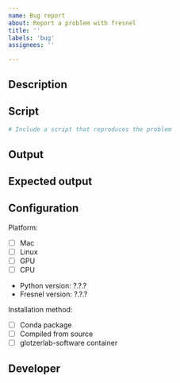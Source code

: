 ```yaml
---
name: Bug report
about: Report a problem with fresnel
title: ''
labels: 'bug'
assignees: ''

---
```


## Description

<!-- Describe the problem. -->

## Script

```python
# Include a script that reproduces the problem

```

## Output

<!-- Attach the output image or paste the error message. -->

## Expected output

<!-- What output did you expect? -->

## Configuration

<!-- Check all that apply and replace "?"'s accordingly -->

Platform:
- [ ] Mac
- [ ] Linux
- [ ] GPU
- [ ] CPU
- Python version: ?.?.?
- Fresnel version: ?.?.?

Installation method:
- [ ] Conda package
- [ ] Compiled from source
- [ ] glotzerlab-software container

## Developer

<!-- Are you able to fix this bug for the benefit of the fresnel user community? -->
